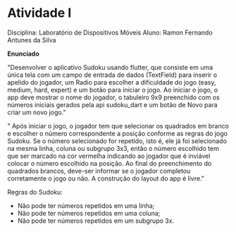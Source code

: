 # Atividade I

Disciplina: Laboratório de Dispositivos Móveis
Aluno: Ramon Fernando Antunes da Silva

**Enunciado**

"Desenvolver o aplicativo Sudoku usando flutter, que consiste em uma única tela com um campo de entrada de dados (TextField) para inserir o apelido do jogador, um Radio para escolher a dificuldade do jogo (easy, medium, hard, expert) e um botão para iniciar o jogo.  Ao iniciar o jogo, o app deve mostrar o nome do jogador, o tabuleiro 9x9 preenchido com os números iniciais gerados pela api sudoku_dart e um botão de Novo para criar um novo jogo."

" Após iniciar o jogo, o jogador tem que selecionar os quadrados em branco e escolher o número correspondente a posição conforme as regras do jogo Sudoku. Se o número selecionado for repetido, isto é, ele já foi selecionado na mesma linha, coluna ou subgrupo 3x3, então o número escolhido tem que ser marcado na cor vermelha indicando ao jogador que é inviável colocar o número escolhido na posição. Ao final do preenchimento do quadrados brancos, deve-ser informar se o jogador completou corretamente o jogo ou não. A construção do layout do app é livre."

Regras do Sudoku:
- Não pode ter números repetidos em uma linha;
- Não pode ter números repetidos em uma coluna;
- Não pode ter números repetidos em um subgrupo 3x. 